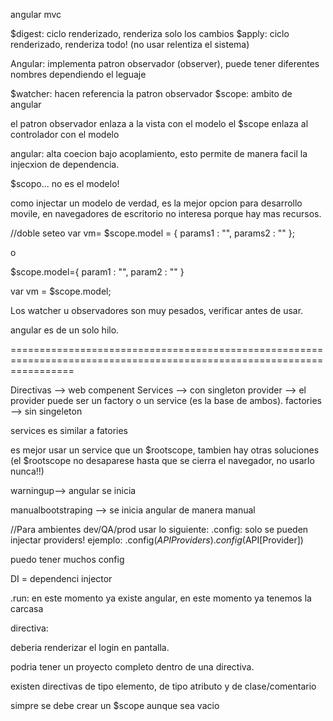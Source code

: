 angular mvc

$digest: ciclo renderizado, renderiza solo los cambios
$apply: ciclo renderizado, renderiza todo! (no usar relentiza el sistema)

Angular: implementa patron observador (observer), puede tener diferentes nombres dependiendo el leguaje

$watcher: hacen referencia la patron observador
$scope: ambito de angular

el patron observador enlaza a la vista con el modelo
el $scope enlaza al controlador con el modelo

angular: alta coecion bajo acoplamiento, esto permite de manera facil la injecxion de dependencia.

$scopo... no es el modelo!



como injectar un modelo de verdad, es la mejor opcion para desarrollo movile, en navegadores de escritorio no interesa porque hay mas recursos.

//doble seteo
var vm= $scope.model = {
	params1 : "",
	params2 : ""
};

o

$scope.model={
	param1 : "",
	param2 : ""
}

var vm = $scope.model;

Los watcher u observadores son muy pesados, verificar antes de usar.

angular es de un solo hilo.

=======================================================================================================================

Directivas --> web compenent
Services --> con singleton
provider --> el provider puede ser un factory o un service (es la base de ambos).
factories --> sin singeleton

services es similar a fatories

es mejor usar un service que un $rootscope, tambien hay otras soluciones (el $rootscope no desaparese hasta que se cierra el navegador, no usarlo nunca!!)

warningup--> angular se inicia

manualbootstraping --> se inicia angular de manera manual

//Para ambientes dev/QA/prod usar lo siguiente:
.config: solo se pueden injectar providers!
ejemplo: .config($APIProviders) .config($API[Provider])

puedo tener muchos config

DI = dependenci injector


.run: en este momento ya existe angular, en este momento ya tenemos la carcasa

directiva:
<login></login>

deberia renderizar el login en pantalla.

podria tener un proyecto completo dentro de una directiva.

existen directivas de tipo elemento, de tipo atributo y de clase/comentario

simpre se debe crear un $scope aunque sea vacio
